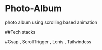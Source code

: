 # Photo-Album
photo album using scrolling based animation 


##Tech stacks

#Gsap , ScrollTrigger , Lenis , Tailwindcss 
